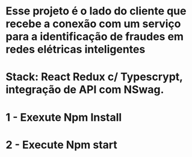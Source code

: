 
# Esse projeto é o lado do cliente que recebe a conexão com um serviço para a identificação de fraudes em redes elétricas inteligentes
# Stack: React Redux c/ Typescrypt, integração de API com NSwag.
# 1 - Exexute Npm Install
# 2 - Execute Npm start
